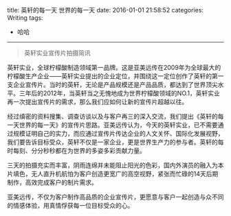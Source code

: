 title: 英轩的每一天 世界的每一天
date: 2016-01-01 21:58:52
categories: Writing
tags:
 - 哈哈
---

> 英轩实业宣传片拍摄简讯

英轩实业，全球柠檬酸制造领域第一品牌。这是亚美远传在2009年为全球最大的柠檬酸生产企业——英轩实业提出的企业定位，并围绕这一定位创作了英轩的第一支企业宣传片。当时的英轩，无论是产品规模还是产品品质，都达到了世界顶尖水平。三年后的2012年，当英轩当之无愧地成为世界柠檬酸领域的NO.1，英轩实业再一次提出宣传片的需求，那么我们应如何让新的宣传片超越以往。

经过缜密的资料搜集、调查访谈以及与客户再三的深入交流，我们提出《英轩的每一天世界的每一天》的宣传片思路。亚美远传认为，今天的英轩实业，已不需要通过规模证明自己的实力，而应通过宣传片传达企业的人文关怀、国际化发展视野，我们要告诉目标受众，英轩不仅是一家企业，更是世界生产力的参与者。英轩的每时每刻、分分秒秒都在为世界的多姿多彩贡献力量。

三天的拍摄充实而丰富，阴雨连绵并未能阻止阳光的色彩，国内外演员的融入为本片填色，无人直升机航怕为客户创造更宽广的高空视野，紧张而忙碌的14天后期制作，高效完成客户的制片需求。

亚美远传，不仅为客户制作高品质的企业宣传片，更愿意与客户一起创造与众不同的情感体验，用真情俘获每一位目标受众的心。

